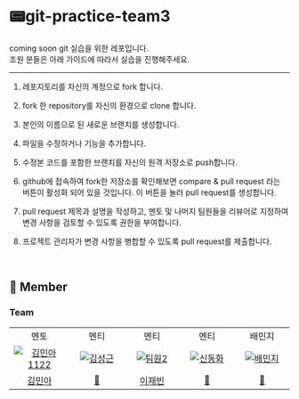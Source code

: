 # 📟git-practice-team3

coming soon git 실습을 위한 레포입니다.<br>
조원 분들은 아래 가이드에 따라서 실습을 진행해주세요.

---

1. 레포지토리를 자신의 계정으로 fork 합니다.
2. fork 한 repository를 자신의 환경으로 clone 합니다.
3. 본인의 이름으로 된 새로운 브랜치를 생성합니다.

4. 파일을 수정하거나 기능을 추가합니다.
5. 수정본 코드를 포함한 브랜치를 자신의 원격 저장소로 push합니다.
6. github에 접속하여 fork한 저장소를 확인해보면 compare & pull request 라는 버튼이 활성화 되어 있을 것입니다. 이 버튼을 눌러 pull request를 생성합니다.
7. pull request 제목과 설명을 작성하고, 멘토 및 나머지 팀원들을 리뷰어로 지정하여 변경 사항을 검토할 수 있도록 권한을 부여합니다.
8. 프로젝트 관리자가 변경 사항을 병합할 수 있도록 pull request를 제출합니다.

<br>

## 🦕 Member

### Team

<table>
<tr>
<td align="center"> 멘토 </td>
<td align="center"> 멘티</td>
<td align="center"> 멘티</td>
<td align="center"> 멘티</td>
<td align="center"> 배민지</td>

</tr>
  <tr>
    <td align="center" width="120px">
     <a href="https://github.com/Ogu1208" target="_blank">
        <img src="https://github.com/Ogu1208.png" alt="김민아1122" />
      </a>
    </td>
     <td align="center" width="120px">
      <a href="https://github.com" target="_blank">
        <img src="https://cdn.icon-icons.com/icons2/1379/PNG/512/folderblackgithub_93133.png" alt="김성근" />
      </a>
    </td>
    <td align="center" width="120px">
      <a href="https://github.com" target="_blank">
        <img src="https://cdn.icon-icons.com/icons2/1379/PNG/512/folderblackgithub_93133.png" alt="팀원2" />
      </a>
    </td>
    <td align="center" width="120px">
      <a href="https://github.com" target="_blank">
        <img src="https://cdn.icon-icons.com/icons2/1379/PNG/512/folderblackgithub_93133.png" alt="신동화" />
      </a>
    </td>
     <td align="center" width="120px">
      <a href="https://github.com/pigi0420" target="_blank">
        <img src="https://github.com/pigi0420.png" alt="배민지" />
      </a>
    </td>

  </tr>
  <tr>
    <td align="center">
      <a href="https://github.com/Ogu1208" target="_blank">
       김민아
      </a>
    </td>
     <td align="center">
      <a href="https://github.com" target="_blank">
      🦕
      </a>
    </td> 
     <td align="center">
      <a href="https://github.com/olcong" target="_blank">
      이재빈
      </a>
       <td align="center">
      <a href="https://github.com" target="_blank">
        🦕
      </a>
    </td>
     <td align="center">
      <a href="https://github.com/pigi0420" target="_blank">
       🦕
      </a>
    </td>
  </tr>
</table>
